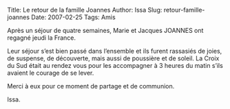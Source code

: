 Title: Le retour de la famille Joannes
Author: Issa
Slug: retour-famille-joannes
Date: 2007-02-25
Tags: Amis

Après un séjour de quatre semaines, Marie et Jacques JOANNES ont regagné jeudi la France.

Leur séjour s’est bien passé dans l’ensemble et ils furent rassasiés de joies, de suspense, de découverte, mais aussi de poussière et de soleil. La Croix du Sud était au rendez vous pour les accompagner à 3 heures du matin s’ils avaient le courage de se lever.

Merci à eux pour ce moment de partage et de communion.

Issa.
